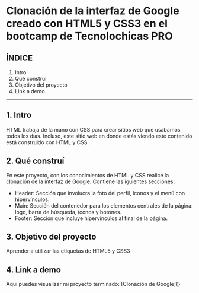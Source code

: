 # Clonación de la interfaz de Google creado con HTML5 y CSS3 en el bootcamp de Tecnolochicas PRO

## ÍNDICE

1. Intro
2. Qué construí
3. Objetivo del proyecto
4. Link a demo

****

## 1. Intro
HTML trabaja de la mano con CSS para crear sitios web que usabamos todos los días.
Incluso, este sitio web en donde estás viendo este contenido está construido con HTML y CSS. 

## 2. Qué construí
En este proyecto, con los conocimientos de HTML y CSS realicé la clonación de la interfaz de Google.
Contiene las iguientes secciones:

+ Header: Sección que involucra la foto del perfil, íconos y el menú con hipervínculos.
+ Main: Sección del contenedor para los elementos centrales de la página: logo, barra de búsqueda, íconos y botones. 
+ Footer: Sección que incluye hipervínculos al final de la página. 

## 3. Objetivo del proyecto
Aprender a utilizar las etiquetas de HTML5 y CSS3

## 4. Link a demo
Aquí puedes visualizar mi proyecto terminado: [Clonación de Google]{}
